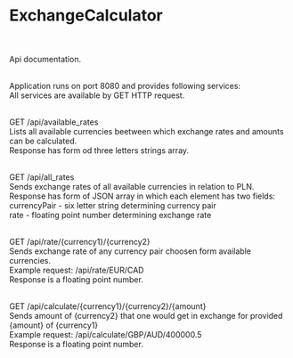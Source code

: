 # ExchangeCalculator
<br /><br />
Api documentation.<br /><br />

Application runs on port 8080 and provides following services:<br />
All services are available by GET HTTP request.<br /><br />

GET /api/available_rates<br />
Lists all available currencies beetween which exchange rates and amounts can be calculated.<br />
Response has form od three letters strings array.<br /><br />

GET /api/all_rates<br />
Sends exchange rates of all available currencies in relation to PLN.<br />
Response has form of JSON array in which each element has two fields:<br />
currencyPair - six letter string determining currency pair<br />
rate - floating point number determining exchange rate<br /><br />

GET /api/rate/{currency1}/{currency2}<br />
Sends exchange rate of any currency pair choosen form available currencies.<br />
Example request: /api/rate/EUR/CAD<br />
Response is a floating point number.<br /><br />

GET /api/calculate/{currency1}/{currency2}/{amount}<br />
Sends amount of {currency2} that one would get in exchange for provided {amount} of {currency1}<br />
Example request: /api/calculate/GBP/AUD/400000.5<br />
Response is a floating point number.<br />
